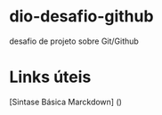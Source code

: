 # dio-desafio-github
desafio de projeto sobre Git/Github

# Links úteis
[Sintase Básica Marckdown] ()

